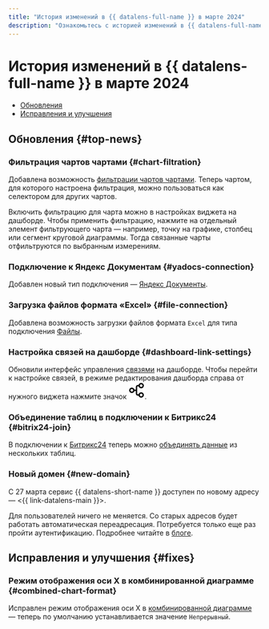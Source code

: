 ```yaml
---
title: "История изменений в {{ datalens-full-name }} в марте 2024"
description: "Ознакомьтесь с историей изменений в {{ datalens-full-name }} за март 2024."
---
```


# История изменений в {{ datalens-full-name }} в марте 2024


* [Обновления](#top-news)
* [Исправления и улучшения](#fixes)

## Обновления {#top-news}

### Фильтрация чартов чартами {#chart-filtration}

Добавлена возможность [фильтрации чартов чартами](../dashboard/chart-chart-filtration.md). Теперь чартом, для которого настроена фильтрация, можно пользоваться как селектором для других чартов.

Включить фильтрацию для чарта можно в настройках виджета на дашборде. Чтобы применить фильтрацию, нажмите на отдельный элемент фильтрующего чарта — например, точку на графике, столбец или сегмент круговой диаграммы. Тогда связанные чарты отфильтруются по выбранным измерениям.

### Подключение к Яндекс Документам {#yadocs-connection}

Добавлен новый тип подключения — [Яндекс Документы](../operations/connection/create-yadocs.md).

### Загрузка файлов формата «Excel» {#file-connection}

Добавлена возможность загрузки файлов формата `Excel` для типа подключения [Файлы](../operations/connection/create-file.md).

### Настройка связей на дашборде {#dashboard-link-settings}

Обновили интерфейс управления [связями](../dashboard/link.md) на дашборде. Чтобы перейти к настройке связей, в режиме редактирования дашборда справа от нужного виджета нажмите значок ![image](../../_assets/datalens/links.svg).

### Объединение таблиц в подключении к Битрикс24 {#bitrix24-join}

В подключении к [Битрикс24](../operations/connection/create-bitrix24.md) теперь можно [объединять данные](../concepts/data-join.md#ui-join) из нескольких таблиц.

### Новый домен {#new-domain}

С 27 марта сервис {{ datalens-short-name }} доступен по новому адресу — <{{ link-datalens-main }}>.

Для пользователей ничего не меняется. Со старых адресов будет работать автоматическая переадресация. Потребуется только еще раз пройти аутентификацию. Подробнее читайте в [блоге](https://yandex.cloud/ru/blog/posts/2024/03/new-domain).


## Исправления и улучшения {#fixes}


### Режим отображения оси X в комбинированной диаграмме {#combined-chart-format}

Исправлен режим отображения оси X в [комбинированной диаграмме](../visualization-ref/combined-chart.md) — теперь по умолчанию устанавливается значение `Непрерывный`.
